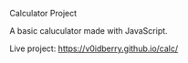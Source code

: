 Calculator Project

A basic caluculator made with JavaScript.

Live project: https://v0idberry.github.io/calc/
